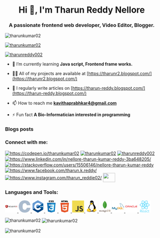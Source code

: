 <h1 align="center">Hi 👋, I'm Tharun Reddy Nellore</h1>
<h3 align="center">A passionate frontend web developer, Video Editor, Blogger.</h3>

<p align="left"> <img src="https://komarev.com/ghpvc/?username=tharunkumar02&label=Profile%20views&color=0e75b6&style=flat" alt="tharunkumar02" /> </p>

<p align="left"> <a href="https://github.com/ryo-ma/github-profile-trophy"><img src="https://github-profile-trophy.vercel.app/?username=tharunkumar02" alt="tharunkumar02" /></a> </p>

<p align="left"> <a href="https://twitter.com/tharunreddy002" target="blank"><img src="https://img.shields.io/twitter/follow/tharunreddy002?logo=twitter&style=for-the-badge" alt="tharunreddy002" /></a> </p>

- 🌱 I’m currently learning **Java script, Frontend frame works.**

- 👨‍💻 All of my projects are available at [https://tharunr2.blogspot.com/](https://tharunr2.blogspot.com/)

- 📝 I regularly write articles on [https://tharun-reddy.blogspot.com/](https://tharun-reddy.blogspot.com/)

- 📫 How to reach me **kavithaprabhkar4@gmail.com**

- ⚡ Fun fact **A Bio-Informatician interested in programming**

### Blogs posts
<!-- BLOG-POST-LIST:START -->
<!-- BLOG-POST-LIST:END -->

<h3 align="left">Connect with me:</h3>
<p align="left">
<a href="https://codepen.io/https://codepen.io/tharunkumar02" target="blank"><img align="center" src="https://raw.githubusercontent.com/rahuldkjain/github-profile-readme-generator/neutral-icons/src/images/icons/Social/codepen.svg" alt="https://codepen.io/tharunkumar02" height="30" width="40" /></a>
<a href="https://dev.to/tharunkumar02" target="blank"><img align="center" src="https://cdn.jsdelivr.net/npm/simple-icons@3.0.1/icons/dev-dot-to.svg" alt="tharunkumar02" height="30" width="40" /></a>
<a href="https://twitter.com/tharunreddy002" target="blank"><img align="center" src="https://raw.githubusercontent.com/rahuldkjain/github-profile-readme-generator/neutral-icons/src/images/icons/Social/twitter.svg" alt="tharunreddy002" height="30" width="40" /></a>
<a href="https://linkedin.com/in/https://www.linkedin.com/in/nellore-tharun-kumar-reddy-3ba648205/" target="blank"><img align="center" src="https://raw.githubusercontent.com/rahuldkjain/github-profile-readme-generator/neutral-icons/src/images/icons/Social/linked-in-alt.svg" alt="https://www.linkedin.com/in/nellore-tharun-kumar-reddy-3ba648205/" height="30" width="40" /></a>
<a href="https://stackoverflow.com/users/https://stackoverflow.com/users/15506146/nellore-tharun-kumar-reddy" target="blank"><img align="center" src="https://raw.githubusercontent.com/rahuldkjain/github-profile-readme-generator/neutral-icons/src/images/icons/Social/stack-overflow.svg" alt="https://stackoverflow.com/users/15506146/nellore-tharun-kumar-reddy" height="30" width="40" /></a>
<a href="https://fb.com/https://www.facebook.com/tharun.k.reddy/" target="blank"><img align="center" src="https://raw.githubusercontent.com/rahuldkjain/github-profile-readme-generator/neutral-icons/src/images/icons/Social/facebook.svg" alt="https://www.facebook.com/tharun.k.reddy/" height="30" width="40" /></a>
<a href="https://instagram.com/https://www.instagram.com/tharun_reddie02/" target="blank"><img align="center" src="https://raw.githubusercontent.com/rahuldkjain/github-profile-readme-generator/neutral-icons/src/images/icons/Social/instagram.svg" alt="https://www.instagram.com/tharun_reddie02/" height="30" width="40" /></a>
<a href="/"https://tharun-reddy.blogspot.com/feeds/posts/default" target="blank"><img align="center" src="https://raw.githubusercontent.com/rahuldkjain/github-profile-readme-generator/neutral-icons/src/images/icons/Social/rss.svg" alt=""https://tharun-reddy.blogspot.com/feeds/posts/default" height="30" width="40" /></a>
</p>

<h3 align="left">Languages and Tools:</h3>
<p align="left"> <a href="https://angular.io" target="_blank"> <img src="https://raw.githubusercontent.com/devicons/devicon/master/icons/angularjs/angularjs-original-wordmark.svg" alt="angularjs" width="40" height="40"/> </a> <a href="https://www.cprogramming.com/" target="_blank"> <img src="https://raw.githubusercontent.com/devicons/devicon/master/icons/c/c-original.svg" alt="c" width="40" height="40"/> </a> <a href="https://www.w3schools.com/cpp/" target="_blank"> <img src="https://raw.githubusercontent.com/devicons/devicon/master/icons/cplusplus/cplusplus-original.svg" alt="cplusplus" width="40" height="40"/> </a> <a href="https://www.w3schools.com/css/" target="_blank"> <img src="https://raw.githubusercontent.com/devicons/devicon/master/icons/css3/css3-original-wordmark.svg" alt="css3" width="40" height="40"/> </a> <a href="https://www.w3.org/html/" target="_blank"> <img src="https://raw.githubusercontent.com/devicons/devicon/master/icons/html5/html5-original-wordmark.svg" alt="html5" width="40" height="40"/> </a> <a href="https://developer.mozilla.org/en-US/docs/Web/JavaScript" target="_blank"> <img src="https://raw.githubusercontent.com/devicons/devicon/master/icons/javascript/javascript-original.svg" alt="javascript" width="40" height="40"/> </a> <a href="https://www.linux.org/" target="_blank"> <img src="https://raw.githubusercontent.com/devicons/devicon/master/icons/linux/linux-original.svg" alt="linux" width="40" height="40"/> </a> <a href="https://www.mongodb.com/" target="_blank"> <img src="https://raw.githubusercontent.com/devicons/devicon/master/icons/mongodb/mongodb-original-wordmark.svg" alt="mongodb" width="40" height="40"/> </a> <a href="https://www.mysql.com/" target="_blank"> <img src="https://raw.githubusercontent.com/devicons/devicon/master/icons/mysql/mysql-original-wordmark.svg" alt="mysql" width="40" height="40"/> </a> <a href="https://www.oracle.com/" target="_blank"> <img src="https://raw.githubusercontent.com/devicons/devicon/master/icons/oracle/oracle-original.svg" alt="oracle" width="40" height="40"/> </a> <a href="https://reactjs.org/" target="_blank"> <img src="https://raw.githubusercontent.com/devicons/devicon/master/icons/react/react-original-wordmark.svg" alt="react" width="40" height="40"/> </a> </p>

<p><img align="left" src="https://github-readme-stats.vercel.app/api/top-langs?username=tharunkumar02&show_icons=true&locale=en&layout=compact" alt="tharunkumar02" /></p>

<p>&nbsp;<img align="center" src="https://github-readme-stats.vercel.app/api?username=tharunkumar02&show_icons=true&locale=en" alt="tharunkumar02" /></p>

<p><img align="center" src="https://github-readme-streak-stats.herokuapp.com/?user=tharunkumar02&" alt="tharunkumar02" /></p>
